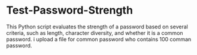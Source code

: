 # Test-Password-Strength
This Python script evaluates the strength of a password based on several criteria, such as length, character diversity, and whether it is a common password.
i upload a file for common password who contains 100 comman password.
